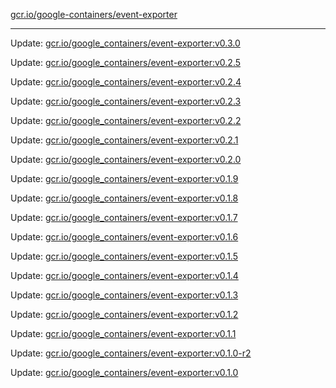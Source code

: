 [gcr.io/google-containers/event-exporter](https://hub.docker.com/r/cruse/event-exporter/tags/) 

----
Update: [gcr.io/google_containers/event-exporter:v0.3.0](https://hub.docker.com/r/cruse/event-exporter/tags/)

Update: [gcr.io/google_containers/event-exporter:v0.2.5](https://hub.docker.com/r/cruse/event-exporter/tags/)

Update: [gcr.io/google_containers/event-exporter:v0.2.4](https://hub.docker.com/r/cruse/event-exporter/tags/)

Update: [gcr.io/google_containers/event-exporter:v0.2.3](https://hub.docker.com/r/cruse/event-exporter/tags/)

Update: [gcr.io/google_containers/event-exporter:v0.2.2](https://hub.docker.com/r/cruse/event-exporter/tags/)

Update: [gcr.io/google_containers/event-exporter:v0.2.1](https://hub.docker.com/r/cruse/event-exporter/tags/)

Update: [gcr.io/google_containers/event-exporter:v0.2.0](https://hub.docker.com/r/cruse/event-exporter/tags/)

Update: [gcr.io/google_containers/event-exporter:v0.1.9](https://hub.docker.com/r/cruse/event-exporter/tags/)

Update: [gcr.io/google_containers/event-exporter:v0.1.8](https://hub.docker.com/r/cruse/event-exporter/tags/)

Update: [gcr.io/google_containers/event-exporter:v0.1.7](https://hub.docker.com/r/cruse/event-exporter/tags/)

Update: [gcr.io/google_containers/event-exporter:v0.1.6](https://hub.docker.com/r/cruse/event-exporter/tags/)

Update: [gcr.io/google_containers/event-exporter:v0.1.5](https://hub.docker.com/r/cruse/event-exporter/tags/)

Update: [gcr.io/google_containers/event-exporter:v0.1.4](https://hub.docker.com/r/cruse/event-exporter/tags/)

Update: [gcr.io/google_containers/event-exporter:v0.1.3](https://hub.docker.com/r/cruse/event-exporter/tags/)

Update: [gcr.io/google_containers/event-exporter:v0.1.2](https://hub.docker.com/r/cruse/event-exporter/tags/)

Update: [gcr.io/google_containers/event-exporter:v0.1.1](https://hub.docker.com/r/cruse/event-exporter/tags/)

Update: [gcr.io/google_containers/event-exporter:v0.1.0-r2](https://hub.docker.com/r/cruse/event-exporter/tags/)

Update: [gcr.io/google_containers/event-exporter:v0.1.0](https://hub.docker.com/r/cruse/event-exporter/tags/)

